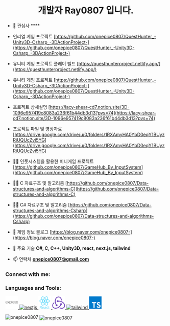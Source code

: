 <h1 align="center">개발자 Ray0807 입니다.</h1>


- 🌱 관심사 ****

- 언리얼 게임 프로젝트 [https://github.com/onepice0807/QuestHunter_-Unity3D-Csharp_-3DActionProject-](https://github.com/onepice0807/QuestHunter_-Unity3D-Csharp_-3DActionProject-)
- 유니티 게임 프로젝트 플레이 빌드 [https://questhunterproject.netlify.app/](https://questhunterproject.netlify.app/)
- 유니티 게임 프로젝트 [https://github.com/onepice0807/QuestHunter_-Unity3D-Csharp_-3DActionProject-](https://github.com/onepice0807/QuestHunter_-Unity3D-Csharp_-3DActionProject-)
- 프로젝트 상세설명 [https://lacy-shear-cd7.notion.site/3D-1096e957419c8083a236f61b44db3d13?pvs=74](https://lacy-shear-cd7.notion.site/3D-1096e957419c8083a236f61b44db3d13?pvs=74)
- 프로젝트 파일 및 영상자료 [https://drive.google.com/drive/u/0/folders/1RXAmyHA0YbD0eqY1BUyzRiUQUcZvi5YG](https://drive.google.com/drive/u/0/folders/1RXAmyHA0YbD0eqY1BUyzRiUQUcZvi5YG)
                      
- 👨‍💻 인풋시스템을 활용한 미니게임 프로젝트 [https://github.com/onepice0807/GameHub_By_InputSystem](https://github.com/onepice0807/GameHub_By_InputSystem)
- 👨‍💻 C 자료구조 및 알고리즘 [https://github.com/onepice0807/Data-structures-and-algorithms-C](https://github.com/onepice0807/Data-structures-and-algorithms-C)

- 👨‍💻 C# 자료구조 및 알고리즘 [https://github.com/onepice0807/Data-structures-and-algorithms-Csharp](https://github.com/onepice0807/Data-structures-and-algorithms-Csharp)

- 📝 게임 정보 블로그 [https://blog.naver.com/onepice0807-](https://blog.naver.com/onepice0807-)

- 💬 주요 기술 **C#, C, C++, Unity3D, react, next.js, tailwind**

- 📫 연락처 **onepice0807@gmail.com**

<h3 align="left">Connect with me:</h3>

<h3 align="left">Languages and Tools:</h3>
<p align="left"> <a href="https://expressjs.com" target="_blank" rel="noreferrer"> <img src="https://raw.githubusercontent.com/devicons/devicon/master/icons/express/express-original-wordmark.svg" alt="express" width="40" height="40"/> <a href="https://nextjs.org/" target="_blank" rel="noreferrer"> <img src="https://cdn.worldvectorlogo.com/logos/nextjs-2.svg" alt="nextjs" width="40" height="40"/> </a> <a href="https://reactjs.org/" target="_blank" rel="noreferrer"> <img src="https://raw.githubusercontent.com/devicons/devicon/master/icons/react/react-original-wordmark.svg" alt="react" width="40" height="40"/> </a> <a href="https://redux.js.org" target="_blank" rel="noreferrer"> <img src="https://raw.githubusercontent.com/devicons/devicon/master/icons/redux/redux-original.svg" alt="redux" width="40" height="40"/> </a> <a href="https://tailwindcss.com/" target="_blank" rel="noreferrer"> <img src="https://www.vectorlogo.zone/logos/tailwindcss/tailwindcss-icon.svg" alt="tailwind" width="40" height="40"/> </a> <a href="https://www.typescriptlang.org/" target="_blank" rel="noreferrer"> <img src="https://raw.githubusercontent.com/devicons/devicon/master/icons/typescript/typescript-original.svg" alt="typescript" width="40" height="40"/> </a> </p>

<p><img align="left" src="https://github-readme-stats.vercel.app/api/top-langs?username=onepice0807&show_icons=true&locale=en&layout=compact" alt="onepice0807" /></p>

<p>&nbsp;<img align="center" src="https://github-readme-stats.vercel.app/api?username=onepice0807&show_icons=true&locale=en" alt="onepice0807" /></p>
